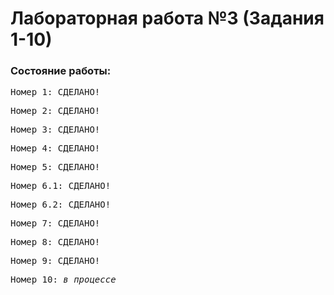 # Лабораторная работа №3 (Задания 1-10)
### Состояние работы:<br/>
<pre>Номер 1: СДЕЛАНО!</pre>
<pre>Номер 2: СДЕЛАНО!</pre>
<pre>Номер 3: СДЕЛАНО!</pre>
<pre>Номер 4: СДЕЛАНО!</pre>
<pre>Номер 5: СДЕЛАНО!</pre>
<pre>Номер 6.1: СДЕЛАНО!</pre>
<pre>Номер 6.2: СДЕЛАНО!</pre>
<pre>Номер 7: СДЕЛАНО!</pre>
<pre>Номер 8: СДЕЛАНО!</pre>
<pre>Номер 9: СДЕЛАНО!</pre>
<pre>Номер 10: <i>в процессе</i></pre>
